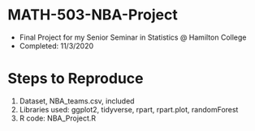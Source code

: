 # MATH-503-NBA-Project
- Final Project for my Senior Seminar in Statistics @ Hamilton College  
- Completed: 11/3/2020  

# Steps to Reproduce
1. Dataset, NBA_teams.csv, included
2. Libraries used: ggplot2, tidyverse, rpart, rpart.plot, randomForest
3. R code: NBA_Project.R
  

